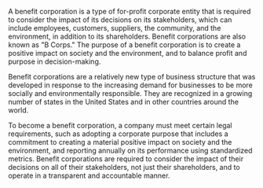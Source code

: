 A benefit corporation is a type of for-profit corporate entity that is required to consider the impact of its decisions on its stakeholders, which can include employees, customers, suppliers, the community, and the environment, in addition to its shareholders. Benefit corporations are also known as "B Corps." The purpose of a benefit corporation is to create a positive impact on society and the environment, and to balance profit and purpose in decision-making.

Benefit corporations are a relatively new type of business structure that was developed in response to the increasing demand for businesses to be more socially and environmentally responsible. They are recognized in a growing number of states in the United States and in other countries around the world.

To become a benefit corporation, a company must meet certain legal requirements, such as adopting a corporate purpose that includes a commitment to creating a material positive impact on society and the environment, and reporting annually on its performance using standardized metrics. Benefit corporations are required to consider the impact of their decisions on all of their stakeholders, not just their shareholders, and to operate in a transparent and accountable manner.
